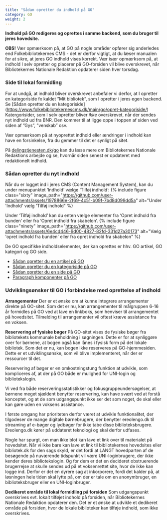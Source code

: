 ```yaml
---
title: "Sådan opretter du indhold på GO"
category: GO
weight: 2
---
```

**Indhold på GO redigeres og oprettes i samme backend, som du bruger til jeres hovedsite.**

**OBS!** Vær opmærksom på, at GO på nogle områder opfører sig anderledes end Folkebibliotekernes CMS - det er derfor vigtigt, at du læser manualen for at sikre, at jeres GO indhold vises korrekt. Vær især opmærksom på, at indhold I selv opretter og placerer på GO-forsiden vil blive overskrevet, når Bibliotekernes Nationale Redaktion opdaterer siden hver torsdag. 

### Side til lokal formidling ###
For at undgå, at indhold bliver overskrevet anbefaler vi derfor, at I opretter en kategoriside fx kaldet ”Mit bibliotek”, som I opretter i jeres egen backend. Se [Sådan opretter du en kategoriside] (https://www.folkebibliotekernescms.dk/main/go/opret-kategoriside/) Katergorisider, som I selv opretter bliver *ikke* overskrevet, når der sendes nyt indhold ud fra BNR. Den kommer til at ligge oppe i toppen af siden ved siden af ”Gys”, ”venskab” osv. 

Vær opmærksom på at nyoprettet indhold eller ændringer i indhold kan have en forsinkelse, fra du gemmer til det er synligt på sitet.

På [delingstjenesten.dk/go](https://delingstjenesten.dk/go) kan du læse mere om Bibliotekernes Nationale Redaktions arbejde og se, hvornår siden senest er opdateret med redaktionelt indhold.


### Sådan opretter du nyt indhold

Når du er logget ind i jeres CMS (Content Management System), kan du under menupunktet ‘Indhold’ vælge ‘Tilføj indhold’: 
{% include figure class="sixty" image_path="https://github.com/user-attachments/assets/1978866e-2f69-4c51-b09f-7bd8d099dd5a" alt="Under 'Indhold' vælg 'Tilføj indhold" %}

Under ‘Tilføj indhold’ kan du enten vælge elementer fra ‘Opret indhold fra bunden’ eller fra ‘Opret indhold fra skabelon’. 
{% include figure class="ninety" image_path="https://github.com/user-attachments/assets/6e4cd446-9d00-4827-82fd-331d27a30173" alt="Vælg 'opret indhold fra bunden' eller fra opret indhold fra skabelon" %}

De GO specifikke indholdselementer, der kan oprettes er hhv. GO artikel, GO kategori og GO side.


- [Sådan opretter du en artikel på GO](https://www.folkebibliotekernescms.dk/main/go/opret-artikel/)
- [Sådan opretter du en kategoriside på GO](https://www.folkebibliotekernescms.dk/main/go/opret-kategoriside/)
- [Sådan opretter du en side på GO](https://www.folkebibliotekernescms.dk/main/go/opret-side/)
- [Paragraph komponenter på GO](https://www.folkebibliotekernescms.dk/main/go/paragraphs-go/)



### Udviklingsønsker til GO i forbindelse med oprettelse af indhold
**Arrangementer** 
Der er et ønske om at kunne integrere arrangementer direkte på GO-sitet. Som det er nu, kan arrangementer til målgruppen 6-16 år formidles på GO ved at lave en linkboks, som henviser til arrangementet på hovedsitet. Tilmelding til arrangementer vil oftest kræve assistance fra en voksen.

**Reservering af fysiske bøger** 
På GO-sitet vises de fysiske bøger fra bibliotekets kommunale beholdning i søgningen. Dette er for at synliggøre over for børnene, at bogen også kan lånes i fysisk form på det lokale bibliotek. Som det er nu, kan bogen ikke reserveres på GO-hjemmesiden. Dette er et udviklingsønske, som vil blive implementeret, når der er ressourcer til det.  

Reservering af bøger er en omkostningstung funktion at udvikle, som kompliceres af, at der på GO både er mulighed for UNI-login og bibliotekslogin.  

Vi ved fra både reserveringsstatistikker og fokusgruppeundersøgelser, at børnene meget sjældent benytter reservering, kan have svært ved at forstå konceptet, og at de som udgangspunkt ikke ser det som noget, de skal eller kan gøre uden en voksens assistance.  

I første omgang har prioriteten derfor været at udvikle funktionalitet, der tilgodeser de mange digitale børnebrugere, der benytter ereolengo.dk til streaming af e-bøger og lydbøger for ikke tabe disse biblioteksbrugere. Ereolengo.dk kører på uddateret teknologi og skal derfor udfases.

Nogle har spurgt, om man ikke blot kan lave et link over til materialet på hovedsitet. Når vi ikke bare kan lave et link til bibliotekernes hovedsites eller bibliotek.dk for den sags skyld, er det fordi at LANGT hovedparten af de besøgende på nuværende tidspunkt vil være UNI-loginbrugere, der ikke kender deres bibliotekslogin. Og for dem er det en decideret obstruerende brugerrejse at skulle sendes ud på et voksenrettet site, hvor de ikke kan logge ind.
Derfor er det en dyrere sag at inkorporere, fordi det kalder på, at løsningen hele tiden skal lytte på, om der er tale om en anonymbruger, en biblioteksbruger eller en UNI-loginbruger.


**Dedikeret område til lokal formidling på forsiden** 
Som udgangspunkt overskrives evt. lokalt tilføjet indhold på forsiden, når Bibliotekernes Nationale Redaktion opdaterer den. Det er et ønske at udvikle et dedikeret område på forsiden, hvor de lokale biblioteker kan tilføje indhold, som ikke overskrives.
